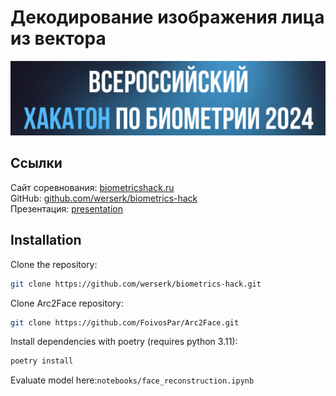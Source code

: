 # Декодирование изображения лица из вектора

![header.png](assets/header.png)

## Ссылки

Сайт соревнования: [biometricshack.ru](https://biometricshack.ru/) \
GitHub: [github.com/werserk/biometrics-hack](https://github.com/werserk/biometrics-hack) \
Презентация: [presentation](https://docs.google.com/presentation/d/1fhByOffj5jCWEGhLpYXW-iHA1_h4AzGPzQEYM-F_CCc/edit?usp=sharing)

## Installation

Clone the repository:

```bash
git clone https://github.com/werserk/biometrics-hack.git
```

Clone Arc2Face repository:

```bash
git clone https://github.com/FoivosPar/Arc2Face.git
```

Install dependencies with poetry (requires python 3.11):

```bash
poetry install
```

Evaluate model here:`notebooks/face_reconstruction.ipynb`